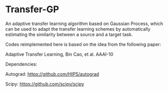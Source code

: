 # Transfer-GP

An adaptive transfer learning algorithm based on Gaussian Process, which can be used to adapt the transfer learning schemes by automatically estimating the similarity between a source and a target task.

Codes reimplemented here is based on the idea from the following paper:

Adaptive Transfer Learning, Bin Cao, et al. AAAI-10

Dependencies:

Autograd: https://github.com/HIPS/autograd

Scipy: https://github.com/scipy/scipy
